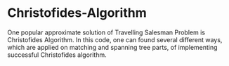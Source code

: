 # Christofides-Algorithm
One popular approximate solution of Travelling Salesman Problem is Christofides Algorithm. In this code, one can found several different ways, which are applied on matching and spanning tree parts, of implementing successful Christofides algorithm.

